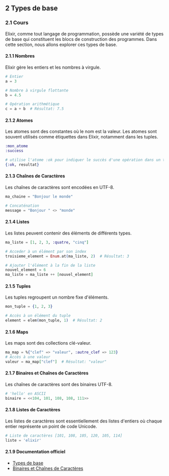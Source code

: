 ## 2 Types de base
### 2.1 Cours
Elixir, comme tout langage de programmation, possède une variété de types de base qui constituent les blocs de construction des programmes. Dans cette section, nous allons explorer ces types de base.
#### 2.1.1 Nombres
Elixir gère les entiers et les nombres à virgule.
```elixir
# Entier
a = 3

# Nombre à virgule flottante
b = 4.5

# Opération arithmétique
c = a + b  # Résultat: 7.5
```
#### 2.1.2 Atomes
Les atomes sont des constantes où le nom est la valeur.  Les atomes sont souvent utilisés comme étiquettes dans Elixir, notamment dans les tuples.
```elixir
:mon_atome
:success

# utilise l'atome :ok pour indiquer le succès d'une opération dans un tuple.
{:ok, resultat}
```

#### 2.1.3 Chaînes de Caractères
Les chaînes de caractères sont encodées en UTF-8.
```elixir
ma_chaine = "Bonjour le monde"

# Concaténation
message = "Bonjour " <> "monde"
```

#### 2.1.4 Listes
Les listes peuvent contenir des éléments de différents types.
```elixir
ma_liste = [1, 2, 3, :quatre, "cinq"]

# Acceder à un élément par son index
troisieme_element = Enum.at(ma_liste, 2)  # Résultat: 3

# Ajouter l'élément à la fin de la liste
nouvel_element = 6
ma_liste = ma_liste ++ [nouvel_element]
```

#### 2.1.5 Tuples
Les tuples regroupent un nombre fixe d'éléments.
```elixir
mon_tuple = {1, 2, 3}

# Accès à un élément du tuple
element = elem(mon_tuple, 1)  # Résultat: 2
```

#### 2.1.6 Maps
Les maps sont des collections clé-valeur.
```elixir
ma_map = %{"clef" => "valeur", :autre_clef => 123}
# Accès à une valeur
valeur = ma_map["clef"]  # Résultat: "valeur"
```

#### 2.1.7 Binaires et Chaînes de Caractères
Les chaînes de caractères sont des binaires UTF-8.
```elixir
# 'hello' en ASCII
binaire = <<104, 101, 108, 108, 111>> 
```

#### 2.1.8 Listes de Caractères
Les listes de caractères sont essentiellement des listes d'entiers où chaque entier représente un point de code Unicode.
```elixir
# Liste de caractères [101, 108, 105, 120, 105, 114]
liste = 'elixir' 
```

#### 2.1.9 Documentation officiel
- [Types de base](https://hexdocs.pm/elixir/1.16/basic-types.html)
- [Binaires et Chaînes de Caractères](https://hexdocs.pm/elixir/1.16/binaries-strings-and-charlists.html)